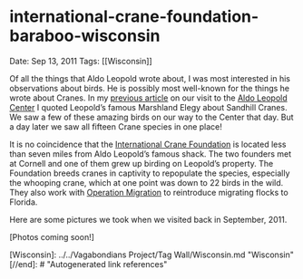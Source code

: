 # international-crane-foundation-baraboo-wisconsin

Date: Sep 13, 2011
Tags: [[Wisconsin]]

Of all the things that Aldo Leopold wrote about, I was most interested in his observations about birds. He is possibly most well-known for the things he wrote about Cranes. In my [previous article](https://vagabondians.com/776/leopold-center-baraboo-wisconsin/) on our visit to the [Aldo Leopold Center](https://aldoleopold.org/) I quoted Leopold’s famous Marshland Elegy about Sandhill Cranes. We saw a few of these amazing birds on our way to the Center that day. But a day later we saw all fifteen Crane species in one place!

It is no coincidence that the [International Crane Foundation](https://savingcranes.org/) is located less than seven miles from Aldo Leopold’s famous shack. The two founders met at Cornell and one of them grew up birding on Leopold’s property. The Foundation breeds cranes in captivity to repopulate the species, especially the whooping crane, which at one point was down to 22 birds in the wild. They also work with [Operation Migration](https://operationmigration.org/) to reintroduce migrating flocks to Florida.

Here are some pictures we took when we visited back in September, 2011.

[Photos coming soon!]

[//begin]: # "Autogenerated link references for markdown compatibility"
[Wisconsin]: ../../Vagabondians Project/Tag Wall/Wisconsin.md "Wisconsin"
[//end]: # "Autogenerated link references"